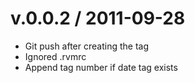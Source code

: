 
v.0.0.2 / 2011-09-28
==================

  * Git push after creating the tag
  * Ignored .rvmrc
  * Append tag number if date tag exists
